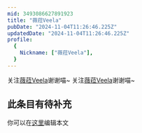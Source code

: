 ```yaml
---
mid: 3493086627891923
title: "薇菈Veela"
pubDate: "2024-11-04T11:26:46.225Z"
updatedDate: "2024-11-04T11:26:46.225Z"
profile:
  {
    Nickname: ["薇菈Veela"],
  }
---
```


关注[薇菈Veela](https://space.bilibili.com/3493086627891923)谢谢喵~ 关注[薇菈Veela](https://space.bilibili.com/3493086627891923)谢谢喵~

## 此条目有待补充
你可以在[这里](https://github.com/Yuhanawa/VTuber.ICU/edit/master/src/content/v/薇菈Veela/index.md)编辑本文

